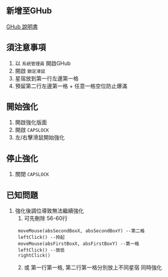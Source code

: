 ## 新增至GHub
[GHub 說明書](https://www.logitech.com/assets/65550/ghub.pdf#page=97)

## 須注意事項
1. 以 `系統管理員` 開啟GHub
2. 開啟 `鎖定滑鼠`
3. 星宿放到第一行左邊第一格
4. 預留第二行左邊第一格 + 任意一格空位防止爆滿

## 開始強化
1. 開啟強化版面
2. 開啟 `CAPSLOCK`
3. 左/右擊滑鼠開始強化

## 停止強化
1. 關閉 `CAPSLOCK` 

## 已知問題
1. 強化後調位導致無法繼續強化
   1. 可先刪除 56-60行
   ```
    moveMouse(absSecondBoxX, absSecondBoxY) --第二格
    leftClick() --拎起
    moveMouse(absFirstBoxX, absFirstBoxY) --第一格
    leftClick() --放低
    rightClick()
    ```
   2. 或 第一行第一格, 第二行第一格分別放上不同星宿 同時強化
